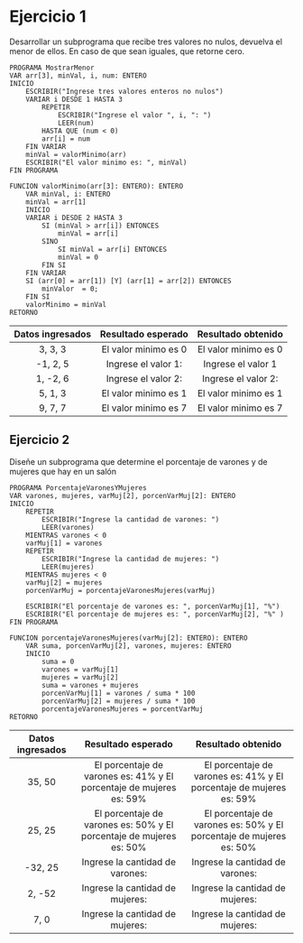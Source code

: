 # Ejercicio 1
Desarrollar un subprograma que recibe tres valores no nulos, devuelva el menor de ellos. En caso de que sean iguales, que retorne cero.
```
PROGRAMA MostrarMenor
VAR arr[3], minVal, i, num: ENTERO
INICIO
	ESCRIBIR("Ingrese tres valores enteros no nulos")
	VARIAR i DESDE 1 HASTA 3
		REPETIR
			ESCRIBIR("Ingrese el valor ", i, ": ")
			LEER(num)
		HASTA QUE (num < 0)
		arr[i] = num
	FIN VARIAR
	minVal = valorMinimo(arr)
	ESCRIBIR("El valor minimo es: ", minVal)
FIN PROGRAMA

FUNCION valorMinimo(arr[3]: ENTERO): ENTERO
	VAR minVal, i: ENTERO
	minVal = arr[1]
	INICIO
	VARIAR i DESDE 2 HASTA 3
		SI (minVal > arr[i]) ENTONCES 
			minVal = arr[i]
		SINO
			SI minVal = arr[i] ENTONCES
			minVal = 0
		FIN SI
	FIN VARIAR
	SI (arr[0] = arr[1]) [Y] (arr[1] = arr[2]) ENTONCES
		minValor  = 0;
	FIN SI
	valorMinimo = minVal
RETORNO
```

|Datos ingresados| Resultado esperado | Resultado obtenido |
|:----:|:-----:|:-----:|
|3, 3, 3| El valor minimo es 0| El valor minimo es 0 |
|-1, 2, 5|Ingrese el valor 1: | Ingrese el valor 1 |
|1, -2, 6| Ingrese el valor 2: | Ingrese el valor 2: |
|5, 1, 3| El valor minimo es 1 | El valor minimo es 1 |
|9, 7, 7| El valor minimo es 7 | El valor minimo es 7 |

## Ejercicio 2
Diseñe un subprograma que determine el porcentaje de varones y de mujeres que hay en un salón
```
PROGRAMA PorcentajeVaronesYMujeres
VAR varones, mujeres, varMuj[2], porcenVarMuj[2]: ENTERO
INICIO
	REPETIR
		ESCRIBIR("Ingrese la cantidad de varones: ")
		LEER(varones)
	MIENTRAS varones < 0
	varMuj[1] = varones
	REPETIR
		ESCRIBIR("Ingrese la cantidad de mujeres: ")
		LEER(mujeres)
	MIENTRAS mujeres < 0
	varMuj[2] = mujeres
	porcenVarMuj = porcentajeVaronesMujeres(varMuj)
	
	ESCRIBIR("El porcentaje de varones es: ", porcenVarMuj[1], "%")
	ESCRIBIR("El porcentaje de mujeres es: ", porcenVarMuj[2], "%" )
FIN PROGRAMA

FUNCION porcentajeVaronesMujeres(varMuj[2]: ENTERO): ENTERO
	VAR suma, porcenVarMuj[2], varones, mujeres: ENTERO
	INICIO
		suma = 0
		varones = varMuj[1]
		mujeres = varMuj[2]
		suma = varones + mujeres
		porcenVarMuj[1] = varones / suma * 100
		porcenVarMuj[2] = mujeres / suma * 100
		porcentajeVaronesMujeres = porcentVarMuj
RETORNO
```

|Datos ingresados| Resultado esperado | Resultado obtenido |
|:----:|:-----:|:-----:|
|35, 50| El porcentaje de varones es: 41% y El porcentaje de mujeres es: 59%|El porcentaje de varones es: 41% y El porcentaje de mujeres es: 59%|
|25, 25 |El porcentaje de varones es: 50% y El porcentaje de mujeres es: 50%| El porcentaje de varones es: 50% y El porcentaje de mujeres es: 50%|
|-32, 25| Ingrese la cantidad de varones: | Ingrese la cantidad de varones: |
|2, -52| Ingrese la cantidad de mujeres: | Ingrese la cantidad de mujeres: |
|7, 0| Ingrese la cantidad de mujeres: | Ingrese la cantidad de mujeres: |
